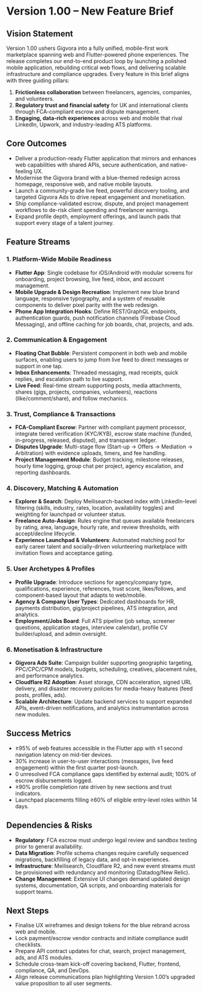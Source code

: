 # Version 1.00 – New Feature Brief

## Vision Statement
Version 1.00 ushers Gigvora into a fully unified, mobile-first work marketplace spanning web and Flutter-powered phone experiences. The release completes our end-to-end product loop by launching a polished mobile application, rebuilding critical web flows, and delivering scalable infrastructure and compliance upgrades. Every feature in this brief aligns with three guiding pillars:

1. **Frictionless collaboration** between freelancers, agencies, companies, and volunteers.
2. **Regulatory trust and financial safety** for UK and international clients through FCA-compliant escrow and dispute management.
3. **Engaging, data-rich experiences** across web and mobile that rival LinkedIn, Upwork, and industry-leading ATS platforms.

## Core Outcomes
- Deliver a production-ready Flutter application that mirrors and enhances web capabilities with shared APIs, secure authentication, and native-feeling UX.
- Modernise the Gigvora brand with a blue-themed redesign across homepage, responsive web, and native mobile layouts.
- Launch a community-grade live feed, powerful discovery tooling, and targeted Gigvora Ads to drive repeat engagement and monetisation.
- Ship compliance-validated escrow, dispute, and project management workflows to de-risk client spending and freelancer earnings.
- Expand profile depth, employment offerings, and launch pads that support every stage of a talent journey.

## Feature Streams
### 1. Platform-Wide Mobile Readiness
- **Flutter App**: Single codebase for iOS/Android with modular screens for onboarding, project browsing, live feed, inbox, and account management.
- **Mobile Upgrade & Design Recreation**: Implement new blue brand language, responsive typography, and a system of reusable components to deliver pixel parity with the web redesign.
- **Phone App Integration Hooks**: Define REST/GraphQL endpoints, authentication guards, push notification channels (Firebase Cloud Messaging), and offline caching for job boards, chat, projects, and ads.

### 2. Communication & Engagement
- **Floating Chat Bubble**: Persistent component in both web and mobile surfaces, enabling users to jump from live feed to direct messages or support in one tap.
- **Inbox Enhancements**: Threaded messaging, read receipts, quick replies, and escalation path to live support.
- **Live Feed**: Real-time stream supporting posts, media attachments, shares (gigs, projects, companies, volunteers), reactions (like/comment/share), and follow mechanics.

### 3. Trust, Compliance & Transactions
- **FCA-Compliant Escrow**: Partner with compliant payment processor, integrate tiered verification (KYC/KYB), escrow state machine (funded, in-progress, released, disputed), and transparent ledger.
- **Disputes Upgrade**: Multi-stage flow (Start-up → Offers → Mediation → Arbitration) with evidence uploads, timers, and fee handling.
- **Project Management Module**: Budget tracking, milestone releases, hourly time logging, group chat per project, agency escalation, and reporting dashboards.

### 4. Discovery, Matching & Automation
- **Explorer & Search**: Deploy Meilisearch-backed index with LinkedIn-level filtering (skills, industry, rates, location, availability toggles) and weighting for launchpad or volunteer status.
- **Freelance Auto-Assign**: Rules engine that queues available freelancers by rating, area, language, hourly rate, and review thresholds, with accept/decline lifecycle.
- **Experience Launchpad & Volunteers**: Automated matching pool for early career talent and socially-driven volunteering marketplace with invitation flows and acceptance gating.

### 5. User Archetypes & Profiles
- **Profile Upgrade**: Introduce sections for agency/company type, qualifications, experience, references, trust score, likes/follows, and component-based layout that adapts to web/mobile.
- **Agency & Company User Types**: Dedicated dashboards for HR, payments distribution, gig/project pipelines, ATS integration, and analytics.
- **Employment/Jobs Board**: Full ATS pipeline (job setup, screener questions, application stages, interview calendar), profile CV builder/upload, and admin oversight.

### 6. Monetisation & Infrastructure
- **Gigvora Ads Suite**: Campaign builder supporting geographic targeting, PPC/CPC/CPM models, budgets, scheduling, creatives, placement rules, and performance analytics.
- **Cloudflare R2 Adoption**: Asset storage, CDN acceleration, signed URL delivery, and disaster recovery policies for media-heavy features (feed posts, profiles, ads).
- **Scalable Architecture**: Update backend services to support expanded APIs, event-driven notifications, and analytics instrumentation across new modules.

## Success Metrics
- ≥95% of web features accessible in the Flutter app with ≤1 second navigation latency on mid-tier devices.
- 30% increase in user-to-user interactions (messages, live feed engagement) within the first quarter post-launch.
- 0 unresolved FCA compliance gaps identified by external audit; 100% of escrow disbursements logged.
- ≥90% profile completion rate driven by new sections and trust indicators.
- Launchpad placements filling ≥60% of eligible entry-level roles within 14 days.

## Dependencies & Risks
- **Regulatory**: FCA escrow must undergo legal review and sandbox testing prior to general availability.
- **Data Migration**: Profile schema changes require carefully sequenced migrations, backfilling of legacy data, and opt-in experiences.
- **Infrastructure**: Meilisearch, Cloudflare R2, and new event streams must be provisioned with redundancy and monitoring (Datadog/New Relic).
- **Change Management**: Extensive UI changes demand updated design systems, documentation, QA scripts, and onboarding materials for support teams.

## Next Steps
- Finalise UX wireframes and design tokens for the blue rebrand across web and mobile.
- Lock payment/escrow vendor contracts and initiate compliance audit checklists.
- Prepare API contract updates for chat, search, project management, ads, and ATS modules.
- Schedule cross-team kick-off covering backend, Flutter, frontend, compliance, QA, and DevOps.
- Align release communications plan highlighting Version 1.00’s upgraded value proposition to all user segments.
